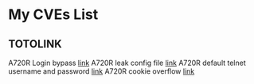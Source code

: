 # My CVEs List

## TOTOLINK

A720R Login bypass [link](router/totolink/A720R_login_bypass.md)
A720R leak config file [link](router/totolink/A720R_leak_config_file.md)
A720R default telnet username and password [link](router/totolink/A720R_default_telnet_info.md)
A720R cookie overflow [link](router/totolink/A720R_cookie_overflow.md)
